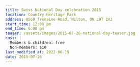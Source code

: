 ```yaml
---
title: Swiss National Day celebration 2015
location: Country Heritage Park
address: 8560 Tremaine Road, Milton, ON L9T 2X3
start_time: 12:00 pm
end_time: 6:00 pm
teaser: /assets/images/2015-07-26-national-day-teaser.jpg
cost: |
  Members & children: free
  Non-members: $10
last_modified_at: 2022-06-19
date: 2015-07-26
---
```

